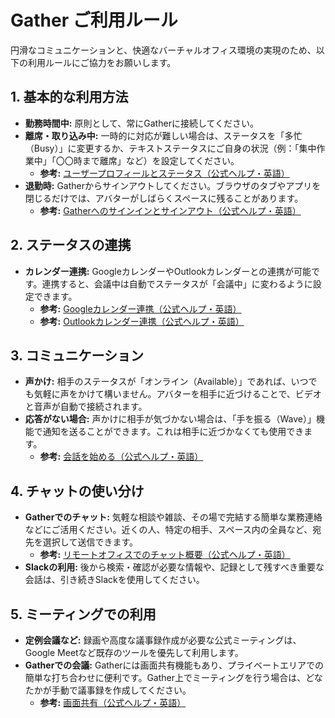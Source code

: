 # Gather ご利用ルール

円滑なコミュニケーションと、快適なバーチャルオフィス環境の実現のため、以下の利用ルールにご協力をお願いします。

## 1. 基本的な利用方法

* **勤務時間中:** 原則として、常にGatherに接続してください。
* **離席・取り込み中:** 一時的に対応が難しい場合は、ステータスを「多忙（Busy）」に変更するか、テキストステータスにご自身の状況（例：「集中作業中」「〇〇時まで離席」など）を設定してください。
    * **参考:** [ユーザープロフィールとステータス（公式ヘルプ・英語）](https://support.gather.town/hc/en-us/articles/15910437083156-User-Profile)
* **退勤時:** Gatherからサインアウトしてください。ブラウザのタブやアプリを閉じるだけでは、アバターがしばらくスペースに残ることがあります。
    * **参考:** [Gatherへのサインインとサインアウト（公式ヘルプ・英語）](https://support.gather.town/hc/en-us/articles/15910437228564-Sign-In-Out-of-Gather)

## 2. ステータスの連携

* **カレンダー連携:** GoogleカレンダーやOutlookカレンダーとの連携が可能です。連携すると、会議中は自動でステータスが「会議中」に変わるように設定できます。
    * **参考:** [Googleカレンダー連携（公式ヘルプ・英語）](https://support.gather.town/hc/en-us/articles/15967600627348-Google-Calendar-Integration-Chrome-Extension)
    * **参考:** [Outlookカレンダー連携（公式ヘルプ・英語）](https://support.gather.town/hc/en-us/articles/25581031932820-Outlook-Calendar-Integration-Add-In)

## 3. コミュニケーション

* **声かけ:** 相手のステータスが「オンライン（Available）」であれば、いつでも気軽に声をかけて構いません。アバターを相手に近づけることで、ビデオと音声が自動で接続されます。
* **応答がない場合:** 声かけに相手が気づかない場合は、「手を振る（Wave）」機能で通知を送ることができます。これは相手に近づかなくても使用できます。
    * **参考:** [会話を始める（公式ヘルプ・英語）](https://support.gather.town/hc/en-us/articles/15910437156372-Start-a-Conversation)

## 4. チャットの使い分け

* **Gatherでのチャット:** 気軽な相談や雑談、その場で完結する簡単な業務連絡などにご活用ください。近くの人、特定の相手、スペース内の全員など、宛先を選択して送信できます。
    * **参考:** [リモートオフィスでのチャット概要（公式ヘルプ・英語）](https://support.gather.town/hc/en-us/articles/25345398939924-Overview-of-Chat-for-Remote-Office-Spaces)
* **Slackの利用:** 後から検索・確認が必要な情報や、記録として残すべき重要な会話は、引き続きSlackを使用してください。

## 5. ミーティングでの利用

* **定例会議など:** 録画や高度な議事録作成が必要な公式ミーティングは、Google Meetなど既存のツールを優先して利用します。
* **Gatherでの会議:** Gatherには画面共有機能もあり、プライベートエリアでの簡単な打ち合わせに便利です。Gather上でミーティングを行う場合は、どなたかが手動で議事録を作成してください。
    * **参考:** [画面共有（公式ヘルプ・英語）](https://support.gather.town/hc/en-us/articles/15974970368788-Share-Your-Screen)
